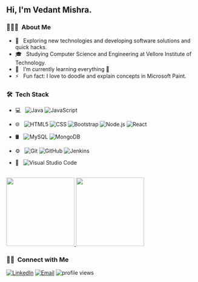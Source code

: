 <h2> Hi, I'm Vedant Mishra.</h2>

<h3> 👨🏻‍💻 &nbsp;About Me </h3>

- 🤔 &nbsp; Exploring new technologies and developing software solutions and quick hacks.
- 🎓 &nbsp; Studying Computer Science and Engineering at Vellore Institute of Technology.
- 🌱 &nbsp; I’m currently learning everything 🤣
- ⚡ &nbsp; Fun fact: I love to doodle and explain concepts in Microsoft Paint.

<h3> 🛠 &nbsp;Tech Stack</h3>

- 💻 &nbsp;
  ![Java](https://img.shields.io/badge/-Java-333333?style=flat&logo=java)
  ![JavaScript](https://img.shields.io/badge/-JavaScript-333333?style=flat&logo=javascript)

- 🌐 &nbsp;
  ![HTML5](https://img.shields.io/badge/-HTML5-333333?style=flat&logo=HTML5)
  ![CSS](https://img.shields.io/badge/-CSS-333333?style=flat&logo=CSS3&logoColor=1572B6)
  ![Bootstrap](https://img.shields.io/badge/-Bootstrap-333333?style=flat&logo=bootstrap&logoColor=563D7C)
  ![Node.js](https://img.shields.io/badge/-Node.js-333333?style=flat&logo=node.js)
  ![React](https://img.shields.io/badge/-React-333333?style=flat&logo=react)
- 🛢 &nbsp;
  ![MySQL](https://img.shields.io/badge/-MySQL-333333?style=flat&logo=mysql)
  ![MongoDB](https://img.shields.io/badge/-MongoDB-333333?style=flat&logo=mongodb)
- ⚙️ &nbsp;
  ![Git](https://img.shields.io/badge/-Git-333333?style=flat&logo=git)
  ![GitHub](https://img.shields.io/badge/-GitHub-333333?style=flat&logo=github)
  ![Jenkins](https://img.shields.io/badge/-Jenkins-333333?style=flat&logo=jenkins)
- 🔧 &nbsp;
  ![Visual Studio Code](https://img.shields.io/badge/-Visual%20Studio%20Code-333333?style=flat&logo=visual-studio-code&logoColor=007ACC)
  
<br/>

<a href="https://github.com/Vedlokh">
  <img height="180em" src="https://github-readme-stats.vercel.app/api?username=Vedlokh&theme=buefy&show_icons=true" />
  <img height="180em" src="https://github-readme-stats.vercel.app/api/top-langs/?username=Vedlokh&theme=buefy&layout=compact" />
</a>

<br/>

<h3> 🤝🏻 &nbsp;Connect with Me </h3>

<p align="center">

<a href="https://www.linkedin.com/in/vedant-mishra-308486196/"><img alt="LinkedIn" src="https://img.shields.io/badge/LinkedIn-Vedant%20Mishra-blue?style=flat-square&logo=linkedin"></a>
<a href="mailto:mishravedant00@gmail.com"><img alt="Email" src="https://img.shields.io/badge/Email-mishravedant00@gmail.com-blue?style=flat-square&logo=gmail"></a>
<img src="https://gpvc.arturio.dev/Vedlokh" alt="profile views"/>
</p>
